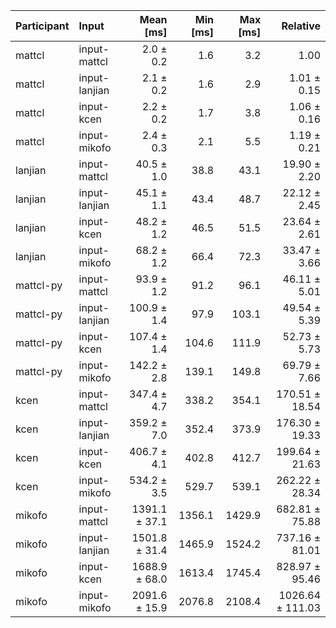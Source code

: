 | Participant | Input | Mean [ms] | Min [ms] | Max [ms] | Relative |
|:---|:---|---:|---:|---:|---:|
| mattcl | input-mattcl | 2.0 ± 0.2 | 1.6 | 3.2 | 1.00 |
| mattcl | input-lanjian | 2.1 ± 0.2 | 1.6 | 2.9 | 1.01 ± 0.15 |
| mattcl | input-kcen | 2.2 ± 0.2 | 1.7 | 3.8 | 1.06 ± 0.16 |
| mattcl | input-mikofo | 2.4 ± 0.3 | 2.1 | 5.5 | 1.19 ± 0.21 |
| lanjian | input-mattcl | 40.5 ± 1.0 | 38.8 | 43.1 | 19.90 ± 2.20 |
| lanjian | input-lanjian | 45.1 ± 1.1 | 43.4 | 48.7 | 22.12 ± 2.45 |
| lanjian | input-kcen | 48.2 ± 1.2 | 46.5 | 51.5 | 23.64 ± 2.61 |
| lanjian | input-mikofo | 68.2 ± 1.2 | 66.4 | 72.3 | 33.47 ± 3.66 |
| mattcl-py | input-mattcl | 93.9 ± 1.2 | 91.2 | 96.1 | 46.11 ± 5.01 |
| mattcl-py | input-lanjian | 100.9 ± 1.4 | 97.9 | 103.1 | 49.54 ± 5.39 |
| mattcl-py | input-kcen | 107.4 ± 1.4 | 104.6 | 111.9 | 52.73 ± 5.73 |
| mattcl-py | input-mikofo | 142.2 ± 2.8 | 139.1 | 149.8 | 69.79 ± 7.66 |
| kcen | input-mattcl | 347.4 ± 4.7 | 338.2 | 354.1 | 170.51 ± 18.54 |
| kcen | input-lanjian | 359.2 ± 7.0 | 352.4 | 373.9 | 176.30 ± 19.33 |
| kcen | input-kcen | 406.7 ± 4.1 | 402.8 | 412.7 | 199.64 ± 21.63 |
| kcen | input-mikofo | 534.2 ± 3.5 | 529.7 | 539.1 | 262.22 ± 28.34 |
| mikofo | input-mattcl | 1391.1 ± 37.1 | 1356.1 | 1429.9 | 682.81 ± 75.88 |
| mikofo | input-lanjian | 1501.8 ± 31.4 | 1465.9 | 1524.2 | 737.16 ± 81.01 |
| mikofo | input-kcen | 1688.9 ± 68.0 | 1613.4 | 1745.4 | 828.97 ± 95.46 |
| mikofo | input-mikofo | 2091.6 ± 15.9 | 2076.8 | 2108.4 | 1026.64 ± 111.03 |
